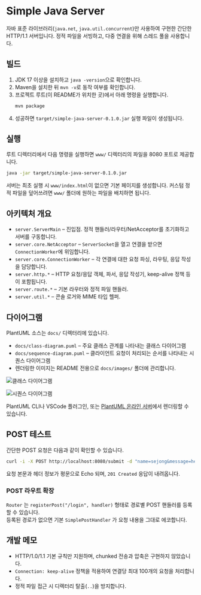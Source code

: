 # Simple Java Server

자바 표준 라이브러리(`java.net`, `java.util.concurrent`)만 사용하여 구현한 간단한 HTTP/1.1 서버입니다. 정적 파일을 서빙하고, 다중 연결을 위해 스레드 풀을 사용합니다.

## 빌드

1. JDK 17 이상을 설치하고 `java -version`으로 확인합니다.
2. Maven을 설치한 뒤 `mvn -v`로 동작 여부를 확인합니다.
3. 프로젝트 루트(이 README가 위치한 곳)에서 아래 명령을 실행합니다.
   ```bash
   mvn package
   ```
4. 성공하면 `target/simple-java-server-0.1.0.jar` 실행 파일이 생성됩니다.

## 실행

루트 디렉터리에서 다음 명령을 실행하면 `www/` 디렉터리의 파일을 8080 포트로 제공합니다.
```bash
java -jar target/simple-java-server-0.1.0.jar
```

서버는 최초 실행 시 `www/index.html`이 없으면 기본 페이지를 생성합니다. 커스텀 정적 파일을 덮어쓰려면 `www/` 폴더에 원하는 파일을 배치하면 됩니다.

## 아키텍처 개요

* `server.ServerMain` – 진입점. 정적 핸들러/라우터/NetAcceptor를 초기화하고 서버를 구동합니다.
* `server.core.NetAcceptor` – `ServerSocket`을 열고 연결을 받으면 `ConnectionWorker`에 위임합니다.
* `server.core.ConnectionWorker` – 각 연결에 대한 요청 파싱, 라우팅, 응답 작성을 담당합니다.
* `server.http.*` – HTTP 요청/응답 객체, 파서, 응답 작성기, keep-alive 정책 등이 포함됩니다.
* `server.route.*` – 기본 라우터와 정적 파일 핸들러.
* `server.util.*` – 콘솔 로거와 MIME 타입 헬퍼.

## 다이어그램

PlantUML 소스는 `docs/` 디렉터리에 있습니다.

* `docs/class-diagram.puml` – 주요 클래스 관계를 나타내는 클래스 다이어그램
* `docs/sequence-diagram.puml` – 클라이언트 요청이 처리되는 순서를 나타내는 시퀀스 다이어그램
* 렌더링한 이미지는 README 전용으로 `docs/images/` 폴더에 관리합니다.

![클래스 다이어그램](docs/images/class_diagram.png)

![시퀀스 다이어그램](docs/images/sequence_diagram.png)

PlantUML CLI나 VSCode 플러그인, 또는 [PlantUML 온라인 서버](https://www.plantuml.com/plantuml/)에서 렌더링할 수 있습니다.

## POST 테스트

간단한 POST 요청은 다음과 같이 확인할 수 있습니다.

```bash
curl -i -X POST http://localhost:8080/submit -d "name=sejong&message=hello"
```

요청 본문과 헤더 정보가 평문으로 Echo 되며, `201 Created` 응답이 내려옵니다.

### POST 라우트 확장

`Router` 는 `registerPost("/login", handler)` 형태로 경로별 POST 핸들러를 등록할 수 있습니다.  
등록된 경로가 없으면 기본 `SimplePostHandler` 가 요청 내용을 그대로 에코합니다.

## 개발 메모

* HTTP/1.0/1.1 기본 규칙만 지원하며, chunked 전송과 압축은 구현하지 않았습니다.
* `Connection: keep-alive` 정책을 적용하여 연결당 최대 100개의 요청을 처리합니다.
* 정적 파일 접근 시 디렉터리 탈출(`..`)을 방지합니다.
